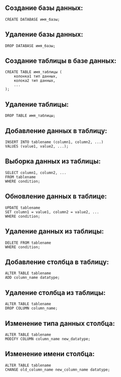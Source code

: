## Создание базы данных:

```
CREATE DATABASE имя_базы;
```

## Удаление базы данных:

```
DROP DATABASE имя_базы;
```

## Создание таблицы в базе данных:

```
CREATE TABLE имя_таблицы (
    колонка1 тип данных,
    колока2 тип данных,
    ...
);
```

## Удаление таблицы:

```
DROP TABLE имя_таблицы;
```

## Добавление данных в таблицу:

```
INSERT INTO tablename (column1, column2, ...)
VALUES (value1, value2, ...);
```

## Выборка данных из таблицы:

```
SELECT column1, column2, ...
FROM tablename
WHERE condition;
```

## Обновление данных в таблице:

```
UPDATE tablename
SET column1 = value1, column2 = value2, ...
WHERE condition;
```

## Удаление данных из таблицы:

```
DELETE FROM tablename
WHERE condition;
```

## Добавление столбца в таблицу:

```
ALTER TABLE tablename
ADD column_name datatype;
```

## Удаление столбца из таблицы:

```
ALTER TABLE tablename
DROP COLUMN column_name;
```

## Изменение типа данных столбца:

```
ALTER TABLE tablename
MODIFY COLUMN column_name new_datatype;
```

## Изменение имени столбца:

```
ALTER TABLE tablename
CHANGE old_column_name new_column_name datatype;
```